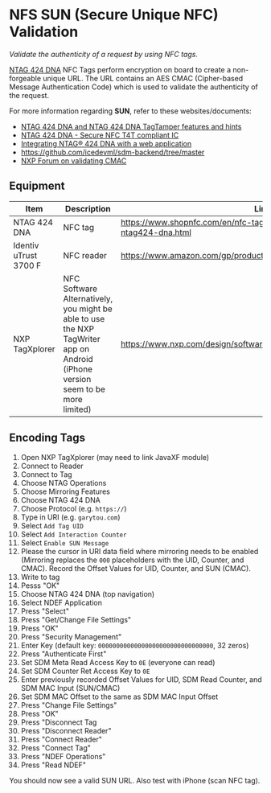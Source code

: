 # NFS SUN (Secure Unique NFC) Validation

_Validate the authenticity of a request by using NFC tags._

[NTAG 424 DNA](https://www.nxp.com/docs/en/brochure/NTAG424_BROCHURE.pdf) NFC
Tags perform encryption on board to create a non-forgeable unique URL. The URL
contains an AES CMAC (Cipher-based Message Authentication Code) which is used to
validate the authenticity of the request.

For more information regarding **SUN**, refer to these websites/documents:
- [NTAG 424 DNA and NTAG 424 DNA TagTamper features and hints](https://www.nxp.com/docs/en/application-note/AN12196.pdf)
- [NTAG 424 DNA - Secure NFC T4T compliant IC](https://www.nxp.com/docs/en/data-sheet/NT4H2421Gx.pdf)
- [Integrating NTAG® 424 DNA with a web application](https://nfcdeveloper.com/blog/2022/01/06/integrating-ntag424-dna-tags-with-a-web-application.html)
- https://github.com/icedevml/sdm-backend/tree/master
- [NXP Forum on validating CMAC](https://community.nxp.com/t5/NFC/How-to-verify-the-CMAC-myself/m-p/1046998#M7035)

## Equipment

| Item                  | Description                                                                                                                        | Link                                                                            |
| --------------------- | ---------------------------------------------------------------------------------------------------------------------------------- | ------------------------------------------------------------------------------- |
| NTAG 424 DNA          | NFC tag                                                                                                                            | https://www.shopnfc.com/en/nfc-tags-in-pvc/500-circus-flex-pro-ntag424-dna.html |
| Identiv uTrust 3700 F | NFC reader                                                                                                                         | https://www.amazon.com/gp/product/B07BZ5GCT5                                    |
| NXP TagXplorer        | NFC Software<br/>Alternatively, you might be able to use the NXP TagWriter app on Android (iPhone version seem to be more limited) | https://www.nxp.com/design/software/tagxplorer/tagxplorer:TAGXPLORER            |

## Encoding Tags
1. Open NXP TagXplorer (may need to link JavaXF module)
2. Connect to Reader
3. Connect to Tag
4. Choose NTAG Operations
5. Choose Mirroring Features
6. Choose NTAG 424 DNA
7. Choose Protocol (e.g. `https://`)
8. Type in URI (e.g. `garytou.com`)
9. Select `Add Tag UID`
10. Select `Add Interaction Counter`
11. Select `Enable SUN Message`
12. Please the cursor in URI data field where mirroring needs to be enabled (Mirroring replaces the `000` placeholders with the UID, Counter, and CMAC). Record the Offset Values for UID, Counter, and SUN (CMAC).
13. Write to tag
14. Pesss "OK"
16. Choose NTAG 424 DNA (top navigation)
17. Select NDEF Application
18. Press "Select"
19. Press "Get/Change File Settings"
20. Press "OK"
21. Press "Security Management"
22. Enter Key (default key: `00000000000000000000000000000000`, 32 zeros)
23. Press "Authenticate First"
24. Set SDM Meta Read Access Key to `0E` (everyone can read)
25. Set SDM Counter Ret Access Key to `0E`
26. Enter previously recorded Offset Values for UID, SDM Read Counter, and SDM MAC Input (SUN/CMAC)
28. Set SDM MAC Offset to the same as SDM MAC Input Offset
29. Press "Change File Settings"
30. Press "OK"
31. Press "Disconnect Tag
32. Press "Disconnect Reader"
33. Press "Connect Reader"
34. Press "Connect Tag"
35. Press "NDEF Operations"
36. Press "Read NDEF"

You should now see a valid SUN URL. Also test with iPhone (scan NFC tag).
